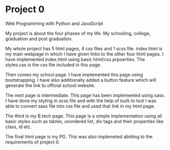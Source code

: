 # Project 0

Web Programming with Python and JavaScript

My project is about the four phases of my life. My schooling, college, graduation and post graduation.

My whole project has 5 html pages, 4 css files and 1 scss file.
index.html is my main webpage in which I have given links to the other four html pages. I have implemented index.html using basic html/css prpoerties. The styles.css is the css file included in this page.

Then comes my school page. I have implemented this page using bootstrapping. I have also additionally added a button feature which will generate the link to official school website.

The next page is intermediate. This page has been implemented using sass. I have done my styling in scss file and with the help of built-in tool I was able to convert sass file into css file and used that link in my html page.

The third is my B.tech page. This page is a simple implementation using all basic styles such as tables, unordered list, div tags and their properties like class, id etc.

The final html page is my PG. This was also implemeted abiding to the requirements of project 0.